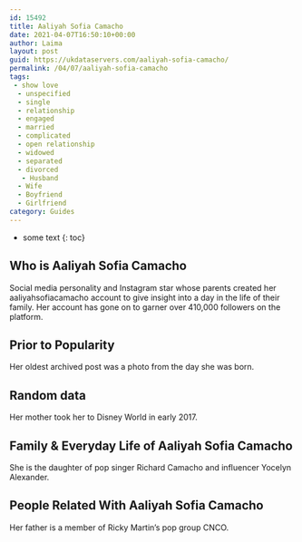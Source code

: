```yaml
---
id: 15492
title: Aaliyah Sofia Camacho
date: 2021-04-07T16:50:10+00:00
author: Laima
layout: post
guid: https://ukdataservers.com/aaliyah-sofia-camacho/
permalink: /04/07/aaliyah-sofia-camacho
tags:
 - show love
  - unspecified
  - single
  - relationship
  - engaged
  - married
  - complicated
  - open relationship
  - widowed
  - separated
  - divorced
   - Husband
  - Wife
  - Boyfriend
  - Girlfriend
category: Guides
---
```


* some text
{: toc}


## Who is Aaliyah Sofia Camacho
                  
                  
                  
Social media personality and Instagram star whose parents created her aaliyahsofiacamacho account to give insight into a day in the life of their family. Her account has gone on to garner over 410,000 followers on the platform. 
                  
              
            
              
            
                
                
                
## Prior to Popularity
                  
                  
                  
Her oldest archived post was a photo from the day she was born. 
                  
              
            
              
            
                
                
                
## Random data
                  
                  
                  
Her mother took her to Disney World in early 2017. 
                  
              
            
              
            
                
                
                
## Family & Everyday Life of Aaliyah Sofia Camacho
                  
                  
                  
She is the daughter of pop singer Richard Camacho and influencer Yocelyn Alexander. 
                  
              
            
              
            
                
                
                
## People Related With Aaliyah Sofia Camacho
                  
                  
                  
Her father is a member of Ricky Martin&#8217;s pop group CNCO.
                  
              
            
              
            
                
              
            
              
              
            
            
              
            
          
          
          